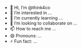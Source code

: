 - 👋 Hi, I’m @think4co
- 👀 I’m interested in ...
- 🌱 I’m currently learning ...
- 💞️ I’m looking to collaborate on ...
- 📫 How to reach me ...
- 😄 Pronouns: ...
- ⚡ Fun fact: ...

<!---
think4co/think4co is a ✨ special ✨ repository because its `README.md` (this file) appears on your GitHub profile.
You can click the Preview link to take a look at your changes.
--->
